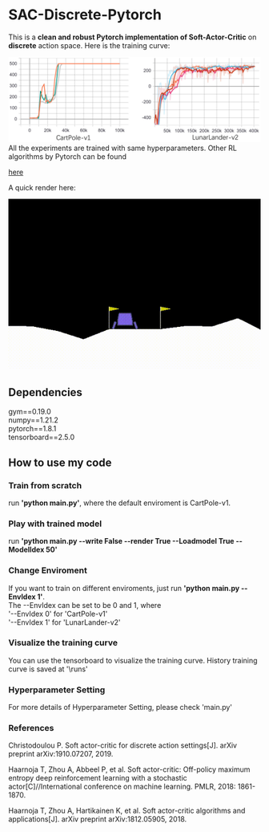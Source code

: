 # SAC-Discrete-Pytorch
This is a **clean and robust Pytorch implementation of Soft-Actor-Critic** on **discrete** action space. Here is the training curve:  

<img src="https://github.com/XinJingHao/SAC-Discrete-Pytorch/blob/main/imgs/sacd_result.jpg"/>
All the experiments are trained with same hyperparameters. Other RL algorithms by Pytorch can be found

[here](https://github.com/XinJingHao/RL-Algorithms-by-Pytorch)

A quick render here:

![avatar](https://github.com/XinJingHao/DQN-DDQN-Pytorch/blob/main/IMGs/Render%20of%20DDQN.gif)


## Dependencies
gym==0.19.0  
numpy==1.21.2  
pytorch==1.8.1  
tensorboard==2.5.0

## How to use my code
### Train from scratch
run **'python main.py'**, where the default enviroment is CartPole-v1.  
### Play with trained model
run **'python main.py --write False --render True --Loadmodel True --ModelIdex 50'**  
### Change Enviroment
If you want to train on different enviroments, just run **'python main.py --EnvIdex 1'**.  
The --EnvIdex can be set to be 0 and 1, where   
'--EnvIdex 0' for 'CartPole-v1'  
'--EnvIdex 1' for 'LunarLander-v2'   
### Visualize the training curve
You can use the tensorboard to visualize the training curve. History training curve is saved at '\runs'
### Hyperparameter Setting
For more details of Hyperparameter Setting, please check 'main.py'
### References
Christodoulou P. Soft actor-critic for discrete action settings[J]. arXiv preprint arXiv:1910.07207, 2019.

Haarnoja T, Zhou A, Abbeel P, et al. Soft actor-critic: Off-policy maximum entropy deep reinforcement learning with a stochastic actor[C]//International conference on machine learning. PMLR, 2018: 1861-1870.

Haarnoja T, Zhou A, Hartikainen K, et al. Soft actor-critic algorithms and applications[J]. arXiv preprint arXiv:1812.05905, 2018.

